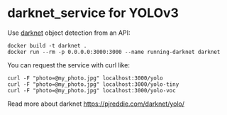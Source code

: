 # darknet_service for YOLOv3

Use [darknet](https://pjreddie.com/darknet/yolo/) object detection from an API:

```shell
docker build -t darknet .
docker run --rm -p 0.0.0.0:3000:3000 --name running-darknet darknet
```

You can request the service with curl like:

```shell
curl -F "photo=@my_photo.jpg" localhost:3000/yolo
curl -F "photo=@my_photo.jpg" localhost:3000/yolo-tiny
curl -F "photo=@my_photo.jpg" localhost:3000/yolo-voc
```

Read more about darknet <https://pjreddie.com/darknet/yolo/>
